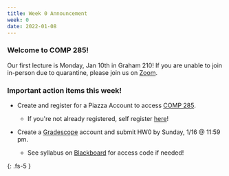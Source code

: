 ```yaml
---
title: Week 0 Announcement
week: 0
date: 2022-01-08
---
```


### Welcome to COMP 285! 

Our first lecture is Monday, Jan 10th in Graham 210! If you are unable to join in-person due to quarantine, please join us on [Zoom](https://ncat.zoom.us/s/99432621515?pwd=WmNzUWp4N1liSGZzWTBrQWZOMUlhZz09).

### Important action items this week!

- Create and register for a Piazza Account to access [COMP 285](https://piazza.com/north_carolina_at_state_university/spring2022/comp285/home). 
  - If you're not already registered, self register [here](http://piazza.com/north_carolina_at_state_university/spring2022/comp285)!

- Create a [Gradescope](https://www.gradescope.com/courses/350304) account and submit HW0 by Sunday, 1/16 @ 11:59 pm. 
  - See syllabus on [Blackboard](https://blackboard.ncat.edu/webapps/blackboard/execute/modulepage/view?course_id=_3567742_1) for access code if needed!

{: .fs-5 }
